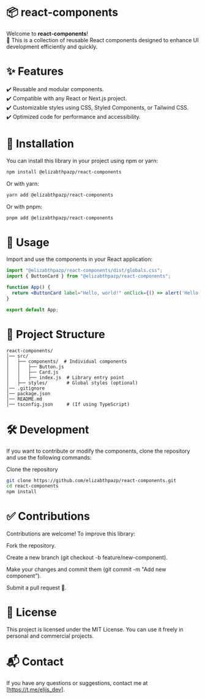 # 📦 react-components

Welcome to **react-components**!  
🚀 This is a collection of reusable React components designed to enhance UI development efficiently and quickly.


# ✨ Features

✔️ Reusable and modular components.  
✔️ Compatible with any React or Next.js project.  
✔️ Customizable styles using CSS, Styled Components, or Tailwind CSS.  
✔️ Optimized code for performance and accessibility.  


# 📌 Installation

You can install this library in your project using npm or yarn:

```bash
npm install @elizabthpazp/react-components
```

Or with yarn:

```bash
yarn add @elizabthpazp/react-components
```

Or with pnpm:

```bash
pnpm add @elizabthpazp/react-components
```

# 🚀 Usage
Import and use the components in your React application:

```jsx
import "@elizabthpazp/react-components/dist/globals.css";
import { ButtonCard } from "@elizabthpazp/react-components";

function App() {
  return <ButtonCard label="Hello, world!" onClick={() => alert('Hello!')} />;
}

export default App;
```

# 📂 Project Structure
```plaintext 
react-components/
│── src/
│   ├── components/  # Individual components
│   │   ├── Button.js
│   │   ├── Card.js
│   │   ├── index.js  # Library entry point
│   ├── styles/       # Global styles (optional)
│── .gitignore
│── package.json
│── README.md
│── tsconfig.json     # (If using TypeScript)
```

# 🛠️ Development

If you want to contribute or modify the components, clone the repository and use the following commands:

Clone the repository

```sh
git clone https://github.com/elizabthpazp/react-components.git
cd react-components
npm install
```

# ✅ Contributions
Contributions are welcome! To improve this library:

Fork the repository.

Create a new branch (git checkout -b feature/new-component).

Make your changes and commit them (git commit -m "Add new component").

Submit a pull request 🚀.

# 📜 License
This project is licensed under the MIT License. You can use it freely in personal and commercial projects.

# 📬 Contact

If you have any questions or suggestions, contact me at [https://t.me/elijs_dev].

